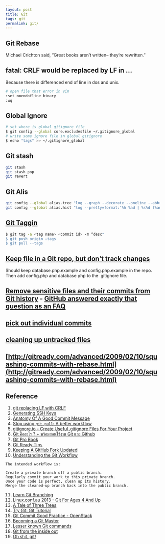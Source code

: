 ```yaml
---
layout: post
title: Git
tags: git
permalink: git/
---
```


## Git Rebase

Michael Crichton said, “Great books aren’t written– they’re rewritten.”

## fatal: CRLF would be replaced by LF in ...

Because there is differenced end of line in dos and unix.

```sh
# open file that error in vim
:set noendofline binary
:wq
```

## Global Ignore

```sh
# set where is global gitignore file
$ git config --global core.excludesfile ~/.gitignore_global
# write some ignore file in global gitignore
$ echo "tags" >> ~/.gitignore_global
```

## Git stash

```sh
git stash
git stash pop
git revert
```


## Git Alis

```sh
git config --global alias.tree "log --graph --decorate --oneline --abbrev-commit"
git config --global alias.hist "log --pretty=format:'%h %ad | %s%d [%an]' --graph --date=short"
```

## [Git Taggin](http://git-scm.com/book/en/v2/Git-Basics-Tagging)

```sh
$ git tag -a <tag name> <commit id> -m “desc"
$ git push origin —tags
$ git pull --tags
```

## [Keep file in a Git repo, but don't track changes](http://stackoverflow.com/questions/9794931/keep-file-in-a-git-repo-but-dont-track-changes)

Should keep database.php.example and config.php.example in the repo.
Then add config.php and database.php to the .gitignore file.

## [Remove sensitive files and their commits from Git history](http://stackoverflow.com/questions/872565/remove-sensitive-files-and-their-commits-from-git-history) - [GitHub answered exactly that question as an FAQ](https://help.github.com/articles/remove-sensitive-data)

## [pick out individual commits](http://gitready.com/intermediate/2009/03/04/pick-out-individual-commits.html)

## [cleaning up untracked files](http://gitready.com/beginner/2009/01/16/cleaning-up-untracked-files.html)

## [http://gitready.com/advanced/2009/02/10/squashing-commits-with-rebase.html](http://gitready.com/advanced/2009/02/10/squashing-commits-with-rebase.html) 



## Reference
1. [git replacing LF with CRLF](http://stackoverflow.com/questions/1967370/git-replacing-lf-with-crlf)
2. [Generating SSH Keys](https://help.github.com/articles/generating-ssh-keys)
3. [Anatomy Of A Good Commit Message](https://adamcod.es/2012/07/03/anatomy-of-a-good-commit-message.html)
4. [Stop using `git pull`: A better workflow](https://adamcod.es/2014/12/10/git-pull-correct-workflow.html)
5. [gitignore.io - Create Useful .gitignore Files For Your Project](https://gitignore.io/)
6. [Git คืออะไร ? + พร้อมสอนใช้งาน Git และ Github](http://devahoy.com/posts/introduction-to-git-and-github/)
7. [Git Pro Book](http://git-scm.com/book/en/v2)
8. [Git Ready Tips](http://gitready.com)
9. [Keeping A GitHub Fork Updated](https://robots.thoughtbot.com/keeping-a-github-fork-updated)
10. [Understanding the Git Workflow](https://sandofsky.com/blog/git-workflow.html)

```
The intended workflow is:

Create a private branch off a public branch.
Regularly commit your work to this private branch.
Once your code is perfect, clean up its history.
Merge the cleaned-up branch back into the public branch.
```

11. [Learn Git Branching](http://learngitbranching.js.org/?demo)
12. [Linux.conf.au 2013 - Git For Ages 4 And Up](https://www.youtube.com/watch?v=1ffBJ4sVUb4)
13. [A Tale of Three Trees](https://speakerdeck.com/schacon/a-tale-of-three-trees)
14. [Try Git: Git Tutorial](https://try.github.io/)
15. [Git Commit Good Practice - OpenStack](https://wiki.openstack.org/wiki/GitCommitMessages)
16. [Becoming a Git Master](https://www.youtube.com/watch?v=-kVzV6m5_Qg)
17. [Lesser known Git commands](https://hackernoon.com/lesser-known-git-commands-151a1918a60)
18. [Git from the inside out](https://codewords.recurse.com/issues/two/git-from-the-inside-out)
19. [Oh shit, git!](http://ohshitgit.com)


